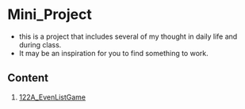 # Mini_Project

- this is a project that includes several of my thought in daily life and during class.
- It may be an inspiration for you to find something to work.

## Content

1. [122A_EvenListGame](122A_EvenListGame/README.md)
